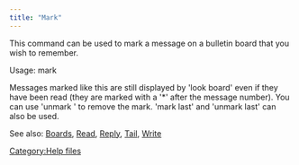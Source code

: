 ```yaml
---
title: "Mark"
---
```


This command can be used to mark a message on a bulletin board that you
wish to remember.

Usage: mark <number>

Messages marked like this are still displayed by 'look board' even if
they have been read (they are marked with a '\*' after the message
number). You can use 'unmark <number>' to remove the mark. 'mark last'
and 'unmark last' can also be used.

See also: [Boards](Boards "wikilink"), [Read](Read "wikilink"),
[Reply](Reply "wikilink"), [Tail](Tail "wikilink"),
[Write](Write "wikilink")

[Category:Help files](Category:Help_files "wikilink")